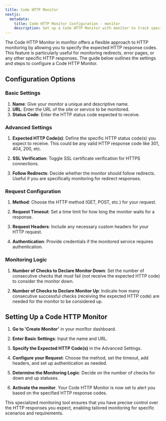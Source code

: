 ```yaml
---
title: Code HTTP Monitor  
nextjs:
  metadata:
    title: Code HTTP Monitor Configuration - mon1tor
    description: Set up a Code HTTP Monitor with mon1tor to track specific HTTP response codes. Customize your monitoring for redirects, errors, and more.
---
```



The Code HTTP Monitor in mon1tor offers a flexible approach to HTTP monitoring by allowing you to specify the expected HTTP response codes. This feature is particularly useful for monitoring redirects, error pages, or any other specific HTTP responses. The guide below outlines the settings and steps to configure a Code HTTP Monitor.

## Configuration Options

### Basic Settings

1. **Name**: Give your monitor a unique and descriptive name.
2. **URL**: Enter the URL of the site or service to be monitored.
3. **Status Code**: Enter the HTTP status code expected to receive.

### Advanced Settings

1. **Expected HTTP Code(s)**: Define the specific HTTP status code(s) you expect to receive. This could be any valid HTTP response code like 301, 404, 200, etc.

2. **SSL Verification**: Toggle SSL certificate verification for HTTPS connections.

3. **Follow Redirects**: Decide whether the monitor should follow redirects. Useful if you are specifically monitoring for redirect responses.

### Request Configuration

1. **Method**: Choose the HTTP method (GET, POST, etc.) for your request.

2. **Request Timeout**: Set a time limit for how long the monitor waits for a response.

3. **Request Headers**: Include any necessary custom headers for your HTTP request.

4. **Authentication**: Provide credentials if the monitored service requires authentication.

### Monitoring Logic

1. **Number of Checks to Declare Monitor Down**: Set the number of consecutive checks that must fail (not receive the expected HTTP code) to consider the monitor down.

2. **Number of Checks to Declare Monitor Up**: Indicate how many consecutive successful checks (receiving the expected HTTP code) are needed for the monitor to be considered up.

## Setting Up a Code HTTP Monitor

1. **Go to 'Create Monitor'** in your mon1tor dashboard.

2. **Enter Basic Settings**: Input the name and URL.

3. **Specify the Expected HTTP Code(s)** in the Advanced Settings.

4. **Configure your Request**: Choose the method, set the timeout, add headers, and set up authentication as needed.

5. **Determine the Monitoring Logic**: Decide on the number of checks for down and up statuses.

6. **Activate the monitor**. Your Code HTTP Monitor is now set to alert you based on the specified HTTP response codes.

This specialized monitoring tool ensures that you have precise control over the HTTP responses you expect, enabling tailored monitoring for specific scenarios and requirements.
